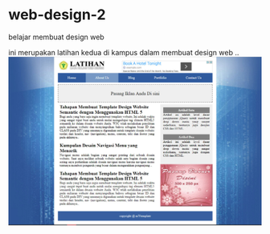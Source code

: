# web-design-2
belajar membuat design web

ini merupakan latihan kedua di kampus dalam membuat design web .. <br>
<img src="template.jpg">
